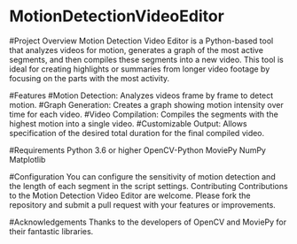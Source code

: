 # MotionDetectionVideoEditor

#Project Overview
Motion Detection Video Editor is a Python-based tool that analyzes videos for motion, generates a graph of the most active segments, and then compiles these segments into a new video. This tool is ideal for creating highlights or summaries from longer video footage by focusing on the parts with the most activity.

#Features
#Motion Detection: Analyzes videos frame by frame to detect motion.
#Graph Generation: Creates a graph showing motion intensity over time for each video.
#Video Compilation: Compiles the segments with the highest motion into a single video.
#Customizable Output: Allows specification of the desired total duration for the final compiled video.

#Requirements
Python 3.6 or higher
OpenCV-Python
MoviePy
NumPy
Matplotlib

#Configuration
You can configure the sensitivity of motion detection and the length of each segment in the script settings.
Contributing
Contributions to the Motion Detection Video Editor are welcome. Please fork the repository and submit a pull request with your features or improvements.

#Acknowledgements
Thanks to the developers of OpenCV and MoviePy for their fantastic libraries.
